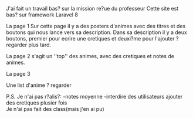 J'ai fait un travail bas? sur la mission re?ue du professeur
Cette site est bas? sur framework Laravel 8


La page 1
Sur cette page il y a des posters d'animes avec des titres et des boutons qui nous lance vers sa description.
Dans sa description il y a deux boutons, premier pour ecrire une cretiques et deuxi?me pour l'ajouter ? regarder plus tard.


La page 2 s'agit un ''top'' des animes, avec des cretiques et notes de animes.

La page 3 

Une list d'anime ? regarder



P.S.
 Je n'ai pas r?alis?:
-notes moyenne
-interdire des utilisateurs ajouter des cretiques plusier fois  
Je n'ai pas fait des class(mais j'en ai pu)

